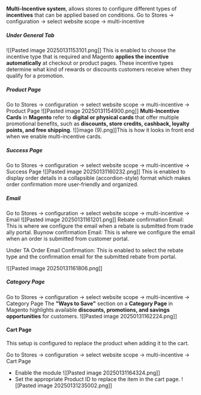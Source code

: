 **Multi-Incentive system**, allows stores to configure different types of **incentives** that can be applied based on conditions.
Go to Stores -> configuration -> select website scope -> multi-incentive
#####  Under General Tab
![[Pasted image 20250131153101.png]]
This is enabled to choose the incentive type that is required and Magento **applies the incentive automatically** at checkout or product pages. These incentive types determine what kind of rewards or discounts customers receive when they qualify for a promotion.

##### Product Page
Go to Stores -> configuration -> select website scope -> multi-incentive -> Product Page
![[Pasted image 20250131154900.png]]
**Multi-Incentive Cards** in **Magento** refer to **digital or physical cards** that offer multiple promotional benefits, such as **discounts, store credits, cashback, loyalty points, and free shipping**.
![[image (9).png]]This is how it looks in front end  when we enable multi-incentive cards.

##### Success Page
Go to Stores -> configuration -> select website scope -> multi-incentive -> Success Page 
![[Pasted image 20250131160232.png]]
This is enabled to display order details in a collapsible (accordion-style) format which  makes order confirmation more user-friendly and organized.

##### Email

Go to Stores -> configuration -> select website scope -> multi-incentive -> Email
![[Pasted image 20250131161201.png]]
Rebate confirmation Email: This is where we configure the email when a rebate is submitted from trade ally portal.
Buynow confirmation Email: This is where we configure the email when an order is submitted from customer portal.

Under TA Order Email Confirmation:
This is enabled to select the rebate type and the confirmation email for the submitted rebate from portal.

![[Pasted image 20250131161806.png]]
##### Category Page 
Go to Stores -> configuration -> select website scope -> multi-incentive -> Category Page 
The **"Ways to Save"** section on a **Category Page** in Magento highlights available **discounts, promotions, and savings opportunities** for customers.
![[Pasted image 20250131162224.png]]


#### Cart Page
This setup is configured to replace the product when adding it to the cart.

Go to Stores -> configuration -> select website scope -> multi-incentive -> Cart Page 
- Enable the module
	![[Pasted image 20250131164324.png]]
- Set the appropriate Product ID to replace the item in the cart page.
	![[Pasted image 20250131235002.png]]